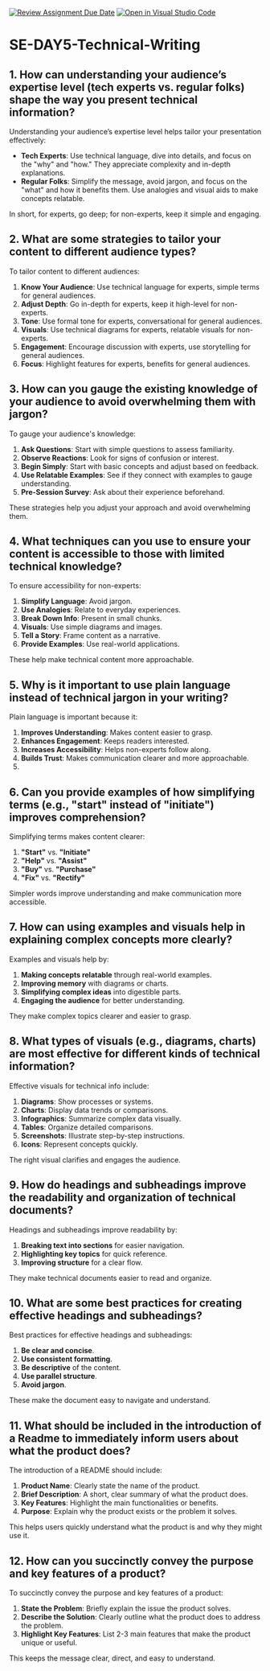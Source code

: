 [![Review Assignment Due Date](https://classroom.github.com/assets/deadline-readme-button-22041afd0340ce965d47ae6ef1cefeee28c7c493a6346c4f15d667ab976d596c.svg)](https://classroom.github.com/a/zsAR-pyY)
[![Open in Visual Studio Code](https://classroom.github.com/assets/open-in-vscode-2e0aaae1b6195c2367325f4f02e2d04e9abb55f0b24a779b69b11b9e10269abc.svg)](https://classroom.github.com/online_ide?assignment_repo_id=18495633&assignment_repo_type=AssignmentRepo)
# SE-DAY5-Technical-Writing
## 1. How can understanding your audience’s expertise level (tech experts vs. regular folks) shape the way you present technical information?
Understanding your audience’s expertise level helps tailor your presentation effectively:

- **Tech Experts**: Use technical language, dive into details, and focus on the "why" and "how." They appreciate complexity and in-depth explanations.
- **Regular Folks**: Simplify the message, avoid jargon, and focus on the "what" and how it benefits them. Use analogies and visual aids to make concepts relatable.

In short, for experts, go deep; for non-experts, keep it simple and engaging.
## 2. What are some strategies to tailor your content to different audience types?
To tailor content to different audiences:

1. **Know Your Audience**: Use technical language for experts, simple terms for general audiences.
2. **Adjust Depth**: Go in-depth for experts, keep it high-level for non-experts.
3. **Tone**: Use formal tone for experts, conversational for general audiences.
4. **Visuals**: Use technical diagrams for experts, relatable visuals for non-experts.
5. **Engagement**: Encourage discussion with experts, use storytelling for general audiences.
6. **Focus**: Highlight features for experts, benefits for general audiences.
## 3. How can you gauge the existing knowledge of your audience to avoid overwhelming them with jargon?
To gauge your audience's knowledge:

1. **Ask Questions**: Start with simple questions to assess familiarity.
2. **Observe Reactions**: Look for signs of confusion or interest.
3. **Begin Simply**: Start with basic concepts and adjust based on feedback.
4. **Use Relatable Examples**: See if they connect with examples to gauge understanding.
5. **Pre-Session Survey**: Ask about their experience beforehand.

These strategies help you adjust your approach and avoid overwhelming them.

## 4. What techniques can you use to ensure your content is accessible to those with limited technical knowledge?
To ensure accessibility for non-experts:

1. **Simplify Language**: Avoid jargon.
2. **Use Analogies**: Relate to everyday experiences.
3. **Break Down Info**: Present in small chunks.
4. **Visuals**: Use simple diagrams and images.
5. **Tell a Story**: Frame content as a narrative.
6. **Provide Examples**: Use real-world applications.

These help make technical content more approachable.

## 5. Why is it important to use plain language instead of technical jargon in your writing?
Plain language is important because it:

1. **Improves Understanding**: Makes content easier to grasp.
2. **Enhances Engagement**: Keeps readers interested.
3. **Increases Accessibility**: Helps non-experts follow along.
4. **Builds Trust**: Makes communication clearer and more approachable.
5. 
## 6. Can you provide examples of how simplifying terms (e.g., "start" instead of "initiate") improves comprehension?
Simplifying terms makes content clearer:

1. **"Start"** vs. **"Initiate"**
2. **"Help"** vs. **"Assist"**
3. **"Buy"** vs. **"Purchase"**
4. **"Fix"** vs. **"Rectify"**

Simpler words improve understanding and make communication more accessible.

## 7. How can using examples and visuals help in explaining complex concepts more clearly?
Examples and visuals help by:

1. **Making concepts relatable** through real-world examples.
2. **Improving memory** with diagrams or charts.
3. **Simplifying complex ideas** into digestible parts.
4. **Engaging the audience** for better understanding.

They make complex topics clearer and easier to grasp.
## 8. What types of visuals (e.g., diagrams, charts) are most effective for different kinds of technical information?
Effective visuals for technical info include:

1. **Diagrams**: Show processes or systems.
2. **Charts**: Display data trends or comparisons.
3. **Infographics**: Summarize complex data visually.
4. **Tables**: Organize detailed comparisons.
5. **Screenshots**: Illustrate step-by-step instructions.
6. **Icons**: Represent concepts quickly.

The right visual clarifies and engages the audience.
## 9. How do headings and subheadings improve the readability and organization of technical documents?
Headings and subheadings improve readability by:

1. **Breaking text into sections** for easier navigation.
2. **Highlighting key topics** for quick reference.
3. **Improving structure** for a clear flow.

They make technical documents easier to read and organize.
## 10. What are some best practices for creating effective headings and subheadings?
Best practices for effective headings and subheadings:

1. **Be clear and concise**.
2. **Use consistent formatting**.
3. **Be descriptive** of the content.
4. **Use parallel structure**.
5. **Avoid jargon**.

These make the document easy to navigate and understand.
## 11. What should be included in the introduction of a Readme to immediately inform users about what the product does?
The introduction of a README should include:

1. **Product Name**: Clearly state the name of the product.
2. **Brief Description**: A short, clear summary of what the product does.
3. **Key Features**: Highlight the main functionalities or benefits.
4. **Purpose**: Explain why the product exists or the problem it solves.

This helps users quickly understand what the product is and why they might use it.
## 12. How can you succinctly convey the purpose and key features of a product?
To succinctly convey the purpose and key features of a product:

1. **State the Problem**: Briefly explain the issue the product solves.
2. **Describe the Solution**: Clearly outline what the product does to address the problem.
3. **Highlight Key Features**: List 2-3 main features that make the product unique or useful.

This keeps the message clear, direct, and easy to understand.
